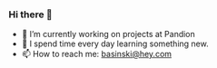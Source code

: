 ### Hi there 👋

- 🔭 I’m currently working on projects at Pandion
- 🌱 I spend time every day learning something new.
- 📫 How to reach me: basinski@hey.com

<!--
**bbasinsk/bbasinsk** is a ✨ _special_ ✨ repository because its `README.md` (this file) appears on your GitHub profile.

Here are some ideas to get you started:

- 🔭 I’m currently working on ...
- 🌱 I’m currently learning ...
- 👯 I’m looking to collaborate on ...
- 🤔 I’m looking for help with ...
- 💬 Ask me about ...
- 📫 How to reach me: ...
- 😄 Pronouns: ...
- ⚡ Fun fact: ...
-->

